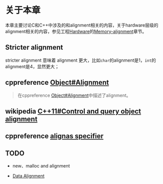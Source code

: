 # 关于本章



本章主要讨论C和C++中涉及的和alignment相关的内容，关于hardware层级的alignment相关的内容，参见工程[Hardware](https://dengking.github.io/Hardware/)的[Memory-alignment](https://dengking.github.io/Hardware/CPU/Memory-access/Memory-alignment/)章节。

## Stricter alignment  

stricter alignment  意味着 alignment  更大，比如`char`的alignment是1，`int`的alignment是4，显然更大；





## cppreference [Object#Alignment](https://en.cppreference.com/w/cpp/language/object#Alignment)

> 在cppreference [Object#Alignment](https://en.cppreference.com/w/cpp/language/object#Alignment)中描述了alignment。



## wikipedia [C++11#Control and query object alignment](https://en.wikipedia.org/wiki/C++11#Control_and_query_object_alignment)







## cppreference [alignas specifier](https://en.cppreference.com/w/cpp/language/alignas)



## TODO

- new、malloc and alignment

- [Data Alignment](http://www.songho.ca/misc/alignment/dataalign.html)

